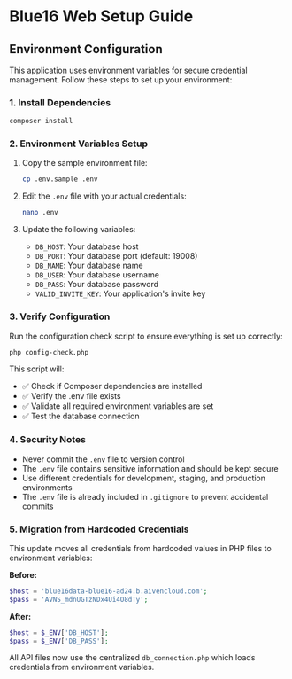 # Blue16 Web Setup Guide

## Environment Configuration

This application uses environment variables for secure credential management. Follow these steps to set up your environment:

### 1. Install Dependencies

```bash
composer install
```

### 2. Environment Variables Setup

1. Copy the sample environment file:
   ```bash
   cp .env.sample .env
   ```

2. Edit the `.env` file with your actual credentials:
   ```bash
   nano .env
   ```

3. Update the following variables:
   - `DB_HOST`: Your database host
   - `DB_PORT`: Your database port (default: 19008)
   - `DB_NAME`: Your database name
   - `DB_USER`: Your database username
   - `DB_PASS`: Your database password
   - `VALID_INVITE_KEY`: Your application's invite key

### 3. Verify Configuration

Run the configuration check script to ensure everything is set up correctly:

```bash
php config-check.php
```

This script will:
- ✅ Check if Composer dependencies are installed
- ✅ Verify the .env file exists
- ✅ Validate all required environment variables are set
- ✅ Test the database connection

### 4. Security Notes

- Never commit the `.env` file to version control
- The `.env` file contains sensitive information and should be kept secure
- Use different credentials for development, staging, and production environments
- The `.env` file is already included in `.gitignore` to prevent accidental commits

### 5. Migration from Hardcoded Credentials

This update moves all credentials from hardcoded values in PHP files to environment variables:

**Before:**
```php
$host = 'blue16data-blue16-ad24.b.aivencloud.com';
$pass = 'AVNS_mdnUGTzNDx4Ui4O8dTy';
```

**After:**
```php
$host = $_ENV['DB_HOST'];
$pass = $_ENV['DB_PASS'];
```

All API files now use the centralized `db_connection.php` which loads credentials from environment variables.
